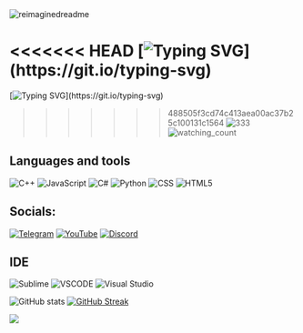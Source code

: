 <img src="https://myreadme.vercel.app/api/embed/abendgast?panels=userstatistics,toprepositories,toplanguages,commitgraph" alt="reimaginedreadme" />

<<<<<<< HEAD
[![Typing SVG](https://readme-typing-svg.herokuapp.com?font=Fira+Code&color=A027F7&width=720&lines=Hi!+my+name+is+Serhii,+I+am+a+student,+I+like+to+study+programming,+I+write+in+C%2B%2B+and+Python.+I%E2%80%99m+still+a+beginner,+but+I+confidently+continue+working+on+myself+and+move+towards+my+goal!)](https://git.io/typing-svg)
=======
 [![Typing SVG](https://readme-typing-svg.herokuapp.com?font=Fira+Code&color=A027F7&width=720&lines=Hi!+my+name+is+Serhii;I+am+a+student;I+like+to+study+programming;I+write+in+C%2B%2B+and+Python.;I%E2%80%99m+still+a+beginner;but+I+confidently+continue+working+on+myself+and+move+towards+my+goal!)](https://git.io/typing-svg)
>>>>>>> 488505f3cd74c413aea00ac37b25c100131c1564
![333](https://github-profile-summary-cards.vercel.app/api/cards/profile-details?username=abendgast&theme=2077)   <img src="https://widgetbite.com/stats/abendgast" alt="watching_count" />   
                     
## Languages and tools

![C++](https://img.shields.io/badge/C%2B%2B-00599C?style=for-the-badge&logo=c%2B%2B&logoColor=white)
![JavaScript](https://img.shields.io/badge/JavaScript-323330?style=for-the-badge&logo=javascript&logoColor=F7DF1E)
![C#](https://img.shields.io/badge/C%23-239120?style=for-the-badge&logo=c-sharp&logoColor=white)
![Python](https://img.shields.io/badge/Python-FFD43B?style=for-the-badge&logo=python&logoColor=blue)
![CSS](https://img.shields.io/badge/CSS3-1572B6?style=for-the-badge&logo=css3&logoColor=white)
![HTML5](https://img.shields.io/badge/HTML5-E34F26?style=for-the-badge&logo=html5&logoColor=white)


## Socials:

[![Telegram](https://img.shields.io/badge/Telegram-2CA5E0?style=for-the-badge&logo=telegram&logoColor=white)](https://t.me/username_736)
[![YouTube](https://img.shields.io/badge/YouTube-FF0000?style=for-the-badge&logo=youtube&logoColor=white)](https://www.youtube.com/channel/UCNZdG9USQcX4sfVs5OuwjRQ)
[![Discord](https://img.shields.io/badge/Discord-5865F2?style=for-the-badge&logo=discord&logoColor=white)](https://discord.com/channels/@me/897225470192521266)

## IDE

![Sublime](https://img.shields.io/badge/sublime_text-%23575757.svg?&style=for-the-badge&logo=sublime-text&logoColor=important)
![VSCODE](https://img.shields.io/badge/VSCode-0078D4?style=for-the-badge&logo=visual%20studio%20code&logoColor=white)
![Visual Studio](https://img.shields.io/badge/Visual_Studio-5C2D91?style=for-the-badge&logo=visual%20studio&logoColor=white)

![GitHub stats](https://github-readme-stats.vercel.app/api?username=abendgast&show_icons=true&theme=radical)  [![GitHub Streak](http://github-readme-streak-stats.herokuapp.com?user=abendgast&theme=dark&background=000000)](https://git.io/streak-stats)

<img src="https://github-profile-trophy.vercel.app/?username=abendgast&theme=juicyfresh&no-bg=true" />